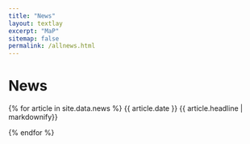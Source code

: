 ```yaml
---
title: "News"
layout: textlay
excerpt: "MaP"
sitemap: false
permalink: /allnews.html
---
```


# News

{% for article in site.data.news %}
{{ article.date }}
{{ article.headline | markdownify}}
<br/>

{% endfor %}
